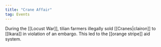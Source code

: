 ```yaml
---
title: "Crane Affair"
tag: Events
---
```


During the [[Locust War]], tilian farmers illegally sold [[Cranes|clairon]] to [[Ikara]] in violation of an embargo. This led to the [[orange stripe]] aid system.
